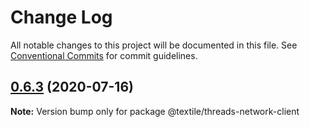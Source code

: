 # Change Log

All notable changes to this project will be documented in this file.
See [Conventional Commits](https://conventionalcommits.org) for commit guidelines.

## [0.6.3](https://github.com/textileio/js-threads/compare/@textile/threads-network-client@0.6.2...@textile/threads-network-client@0.6.3) (2020-07-16)

**Note:** Version bump only for package @textile/threads-network-client
